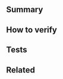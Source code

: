 ## Summary
<!-- Summarize changes and add a link to the zenhub card -->

## How to verify
<!-- Explain how to verify that the changes worked-->

## Tests
<!-- Note the tests added if any-->

## Related
<!-- Note related issues if any-->